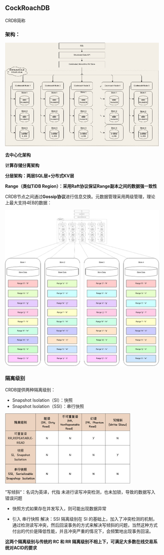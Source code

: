 ## CockRoachDB

CRDB简称

### 架构：

<img src="assets/CRDB.jpeg" alt="CRDB" style="zoom:80%;" />

**去中心化架构**

**计算存储分离架构**

**分层架构：两层SQL层+分布式KV层**

**Range（类似TiDB Region）：采用Raft协议保证Range副本之间的数据强一致性**

CRDB节点之间通过**Gossip协议**进行信息交换。元数据管理采用两级管理，理论上最大支持4EB的数据：

<img src="assets/CRDB2.png" alt="CRDB2" style="zoom:80%;" />



### 隔离级别

CRDB提供两种隔离级别：

- Snapshot Isolation（SI）：快照
- Snapshot Isolation（SSI）：串行快照

<img src="assets/image-20211125164603155.png" alt="image-20211125164603155" style="zoom:40%;" />

”写倾斜“：名词为英译，代指 未进行读写冲突检测，也未加锁，导致的数据写入错误问题

- 快照方式如果存在并发写入，则可能出现数据异常

- 引入 串行快照 解决：SSI 隔离级别在 SI 的基础上，加入了冲突检测的机制，通过检测读写冲突，然后回滚事务的方式来解决写倾斜的问题，当然这种方式付出的代价是降低性能，并且冲突严重的情况下，会频繁地出现事务回滚。

**这两个隔离级别与传统的 RC 和 RR 隔离级别不相上下，可满足大多数在线交易系统对ACID的要求**